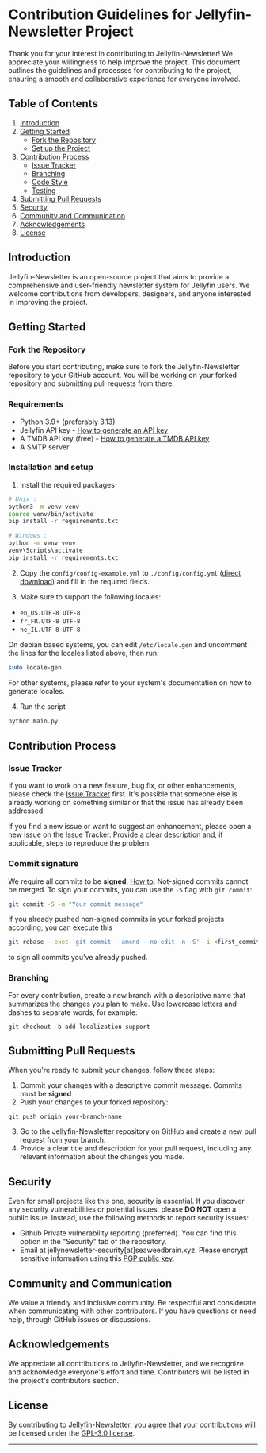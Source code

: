 
# Contribution Guidelines for Jellyfin-Newsletter Project

Thank you for your interest in contributing to Jellyfin-Newsletter! We appreciate your willingness to help improve the project. This document outlines the guidelines and processes for contributing to the project, ensuring a smooth and collaborative experience for everyone involved.

## Table of Contents
1. [Introduction](#introduction)
2. [Getting Started](#getting-started)
    - [Fork the Repository](#fork-the-repository)
    - [Set up the Project](#set-up-the-project)
3. [Contribution Process](#contribution-process)
    - [Issue Tracker](#issue-tracker)
    - [Branching](#branching)
    - [Code Style](#code-style)
    - [Testing](#testing)
4. [Submitting Pull Requests](#submitting-pull-requests)
5. [Security](#security)
6. [Community and Communication](#community-and-communication)
7. [Acknowledgements](#acknowledgements)
8. [License](#license)

## Introduction

Jellyfin-Newsletter is an open-source project that aims to provide a comprehensive and user-friendly newsletter system for Jellyfin users. We welcome contributions from developers, designers, and anyone interested in improving the project.

## Getting Started

### Fork the Repository

Before you start contributing, make sure to fork the Jellyfin-Newsletter repository to your GitHub account. You will be working on your forked repository and submitting pull requests from there.

### Requirements
- Python 3.9+ (preferably 3.13)
- Jellyfin API key - [How to generate an API key](https://github.com/SeaweedbrainCY/jellyfin-newsletter?tab=readme-ov-file#how-to-generate-a-jellyfin-api-key)
- A TMDB API key (free) - [How to generate a TMDB API key](https://github.com/SeaweedbrainCY/jellyfin-newsletter?tab=readme-ov-file#how-to-generate-a-tmdb-api-key)
- A SMTP server 

### Installation and setup

1. Install the required packages 
```bash
# Unix : 
python3 -m venv venv
source venv/bin/activate
pip install -r requirements.txt

# Windows :
python -m venv venv
venv\Scripts\activate
pip install -r requirements.txt
```
2.  Copy the `config/config-example.yml` to `./config/config.yml` ([direct download](https://raw.githubusercontent.com/SeaweedbrainCY/jellyfin-newsletter/refs/heads/main/config/config-example.yml)) and fill in the required fields. 

3. Make sure to support the following locales:
- `en_US.UTF-8 UTF-8` 
- `fr_FR.UTF-8 UTF-8`
- `he_IL.UTF-8 UTF-8`

On debian based systems, you can edit `/etc/locale.gen` and uncomment the lines for the locales listed above, then run:
```bash
sudo locale-gen
```
For other systems, please refer to your system's documentation on how to generate locales.

4. Run the script
```bash
python main.py
```

## Contribution Process

### Issue Tracker

If you want to work on a new feature, bug fix, or other enhancements, please check the [Issue Tracker](https://github.com/Jellyfin-Newsletter/Jellyfin-Newsletter/issues) first. It's possible that someone else is already working on something similar or that the issue has already been addressed.

If you find a new issue or want to suggest an enhancement, please open a new issue on the Issue Tracker. Provide a clear description and, if applicable, steps to reproduce the problem.

### Commit signature
We require all commits to be **signed**. [How to](https://docs.github.com/en/authentication/managing-commit-signature-verification/signing-commits). Not-signed commits cannot be merged. To sign your commits, you can use the `-S` flag with `git commit`:
```bash
git commit -S -m "Your commit message"
```

If you already pushed non-signed commits in your forked projects according, you can execute this
```bash 
git rebase --exec 'git commit --amend --no-edit -n -S' -i <first_commit_hash>
```
to sign all commits you've already pushed.

### Branching

For every contribution, create a new branch with a descriptive name that summarizes the changes you plan to make. Use lowercase letters and dashes to separate words, for example:
```
git checkout -b add-localization-support
```


## Submitting Pull Requests

When you're ready to submit your changes, follow these steps:
1. Commit your changes with a descriptive commit message. Commits must be **signed**
2. Push your changes to your forked repository:
```
git push origin your-branch-name
```
3. Go to the Jellyfin-Newsletter repository on GitHub and create a new pull request from your branch.
4. Provide a clear title and description for your pull request, including any relevant information about the changes you made.

## Security

Even for small projects like this one, security is essential. If you discover any security vulnerabilities or potential issues, please **DO NOT** open a public issue. Instead, use the following methods to report security issues:
- Github Private vulnerability reporting (preferred). You can find this option in the "Security" tab of the repository.
- Email at jellynewsletter-security[at]seaweedbrain.xyz. Please encrypt sensitive information using this [PGP public key](https://pgp.stchepinsky.net). 

## Community and Communication

We value a friendly and inclusive community. Be respectful and considerate when communicating with other contributors. If you have questions or need help, through GitHub issues or discussions.

## Acknowledgements

We appreciate all contributions to Jellyfin-Newsletter, and we recognize and acknowledge everyone's effort and time. Contributors will be listed in the project's contributors section.

## License

By contributing to Jellyfin-Newsletter, you agree that your contributions will be licensed under the [GPL-3.0 license](https://github.com/Jellyfin-Newsletter/Jellyfin-Newsletter/blob/main/LICENSE).

---

